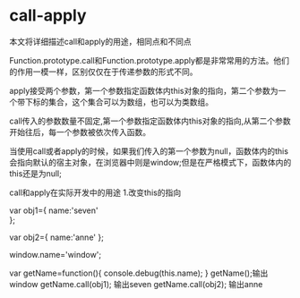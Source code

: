 # call-apply
本文将详细描述call和apply的用途，相同点和不同点

Function.prototype.call和Function.prototype.apply都是非常常用的方法。他们的作用一模一样，区别仅仅在于传递参数的形式不同。

apply接受两个参数，第一个参数指定函数体内this对象的指向，第二个参数为一个带下标的集合，这个集合可以为数组，也可以为类数组。

call传入的参数数量不固定,第一个参数指定函数体内this对象的指向,从第二个参数开始往后，每一个参数被依次传入函数。

当使用call或者apply的时候，如果我们传入的第一个参数为null，函数体内的this会指向默认的宿主对象，在浏览器中则是window;但是在严格模式下，函数体内的this还是为null;

call和apply在实际开发中的用途
1.改变this的指向

var obj1={
    name:'seven'    
};

var obj2={
    name:'anne'
};

window.name='window';

var getName=function(){
  console.debug(this.name);
}
getName();输出window
getName.call(obj1); 输出seven
getName.call(obj2); 输出anne
